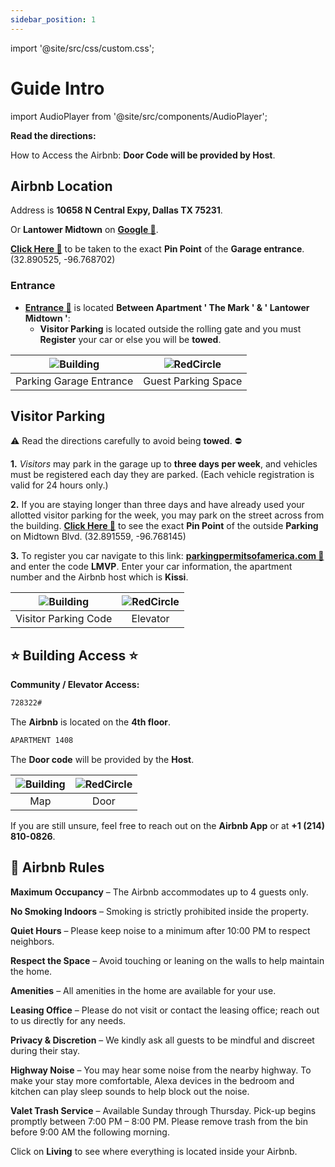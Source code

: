 ```yaml
---
sidebar_position: 1
---
```


import '@site/src/css/custom.css';


# Guide Intro

import AudioPlayer from '@site/src/components/AudioPlayer';


<!-- <AudioPlayer src="/audio/Airbnb.mp3" /> -->

<div className="spacer"></div>

**Read the directions:**


How to Access the Airbnb: **Door Code will be provided by Host**.


## Airbnb Location

Address is **10658 N Central Expy, Dallas TX 75231**.

Or **Lantower Midtown** on **<a href="https://share.google/3X7Na4kPjontifOnw" target="_blank">Google 🔗</a>**.

**<a href="https://maps.app.goo.gl/z2xEksqP5P3G29BUA" target="_blank">Click Here 🔗</a>** to be taken to the exact **Pin Point** of the **Garage entrance**. (32.890525, -96.768702)


### Entrance

- **<a href="../img/map.png" target="_blank">Entrance 🔗</a>** is located **Between Apartment ' The Mark ' & ' Lantower Midtown '**:
  - **Visitor Parking** is located outside the rolling gate and you must **Register** your car or else you will be **towed**.

| ![Building](https://i.ibb.co/N5DZ2z4/1.png) | ![RedCircle](https://i.ibb.co/fGkJDfdW/2.png) |
|:------------------------------:|:------------------------------:|
| Parking Garage Entrance        | Guest Parking Space       |
  


## Visitor Parking

⚠️ Read the directions carefully to avoid being **towed**. ⛔️

**1.** *Visitors* may park in the garage up to **three days per week**, and vehicles must be registered each day they are parked. (Each vehicle registration is valid for 24 hours only.)

**2.** If you are staying longer than three days and have already used your allotted visitor parking for the week, you may park on the street across from the building. **<a href="https://maps.app.goo.gl/3GFUyuJPban7wsW46" target="_blank">Click Here 🔗</a>** to see the exact **Pin Point** of the outside **Parking** on Midtown Blvd. (32.891559, -96.768145)


**3.** To register you car navigate to this link: **<a href="https://parkingpermitsofamerica.com/permit-code-entry" target="_blank">parkingpermitsofamerica.com 🔗</a>** and enter the code **LMVP**. Enter your car information, the apartment number and the Airbnb host which is **Kissi**.

| ![Building](https://i.ibb.co/27vRRcPK/IMG-7689.jpg) | ![RedCircle](https://i.ibb.co/5gRzt1QL/ele.png) |
|:------------------------------:|:------------------------------:|
| Visitor Parking Code       | Elevator      |

## ⭐ Building Access ⭐

**Community / Elevator Access:**

```bash
728322#
```


The **Airbnb** is located on the  **4th floor**.

```bash
APARTMENT 1408
```

The **Door code** will be provided by the **Host**.

| ![Building](https://i.ibb.co/r2vgqBtb/map.jpg) | ![RedCircle](https://i.ibb.co/Vc6T1MD4/door.png) |
|:------------------------------:|:------------------------------:|
| Map       | Door      |

If you are still unsure, feel free to reach out on the **Airbnb App** or at **+1 (214) 810-0826**.



## 🏡 Airbnb Rules

**Maximum Occupancy** – The Airbnb accommodates up to 4 guests only.

**No Smoking Indoors** – Smoking is strictly prohibited inside the property.

**Quiet Hours** – Please keep noise to a minimum after 10:00 PM to respect neighbors.

**Respect the Space** – Avoid touching or leaning on the walls to help maintain the home.

**Amenities** – All amenities in the home are available for your use.

**Leasing Office** – Please do not visit or contact the leasing office; reach out to us directly for any needs.

**Privacy & Discretion** – We kindly ask all guests to be mindful and discreet during their stay.

**Highway Noise** – You may hear some noise from the nearby highway. To make your stay more comfortable, Alexa devices in the bedroom and kitchen can play sleep sounds to help block out the noise.

**Valet Trash Service** – Available Sunday through Thursday. Pick-up begins promptly between 7:00 PM – 8:00 PM. Please remove trash from the bin before 9:00 AM the following morning.

Click on **Living** to see where everything is located inside your Airbnb.
